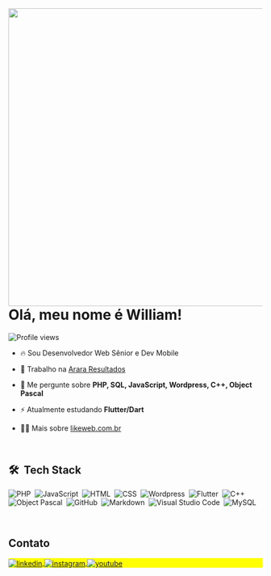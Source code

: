 <img align="right" height="590em" src="https://.svg"/>
<h1 align="left">Olá, meu nome é William!</h1>
<p align="left"> <img src="https://komarev.com/ghpvc/?username=fincao&color=yellow" alt="Profile views" /> </p>

- 🔥 Sou Desenvolvedor Web Sênior e Dev Mobile

- 🔭 Trabalho na  [Arara Resultados](https://arararesultados.com.br/)

- 💬 Me pergunte sobre **PHP, SQL, JavaScript, Wordpress, C++, Object Pascal**

- ⚡ Atualmente estudando **Flutter/Dart**

- 👨‍💻 Mais sobre [likeweb.com.br](http://likeweb.com.br/)


<br>

## 🛠 &nbsp;Tech Stack

![PHP](https://img.shields.io/badge/-PHP-05122A?style=flat&logo=php)&nbsp;
![JavaScript](https://img.shields.io/badge/-JavaScript-05122A?style=flat&logo=javascript)&nbsp;
![HTML](https://img.shields.io/badge/-HTML-05122A?style=flat&logo=HTML5)&nbsp;
![CSS](https://img.shields.io/badge/-CSS-05122A?style=flat&logo=CSS3&logoColor=1572B6)&nbsp;
![Wordpress](https://img.shields.io/badge/-Wordpress-05122A?style=flat&logo=Wordpress)&nbsp;
![Flutter](https://img.shields.io/badge/-Flutter-05122A?style=flat&logo=Flutter)&nbsp;
![C++](https://img.shields.io/badge/-C++-05122A?style=flat&logo=C%2B%2B&)&nbsp;
![Object Pascal](https://img.shields.io/badge/-Object%20Pascal-05122A?style=flat&logo=Delphi)&nbsp;
![GitHub](https://img.shields.io/badge/-GitHub-05122A?style=flat&logo=github)&nbsp;
![Markdown](https://img.shields.io/badge/-Markdown-05122A?style=flat&logo=markdown)&nbsp;
![Visual Studio Code](https://img.shields.io/badge/-Visual%20Studio%20Code-05122A?style=flat&logo=visual-studio-code&logoColor=007ACC)&nbsp;
![MySQL](https://img.shields.io/badge/-MySQL-05122A?style=flat&logo=mysql)&nbsp;


<br>

## Contato

<p align="left" style="background:yellow">
<a href="https://www.linkedin.com/in/william-pedro-de-oliveira-84388027a" target="_blank">
  <img align="center" src="https://img.shields.io/badge/-William-05122A?style=flat&logo=linkedin" alt="linkedin"/>
</a>
<a href="https://www.instagram.com/williampedrodeoliveira/" target="_blank">
 <img align="center" src="https://img.shields.io/badge/-@williampedrodeoliveira-05122A?style=flat&logo=instagram" alt="instagram"/>
</a>
<a href="https://likeweb.com.br" target="_blank">
 <img align="center" src="https://img.shields.io/badge/-LikeWeb-05122A?style=flat&logo=googlechrome" alt="youtube"/>
</a>
</p>
